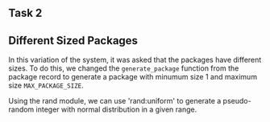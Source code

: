 ## Task 2

## Different Sized Packages

In this variation of the system, it was asked that the packages have different sizes. To do this, we changed the ```generate_package``` function from the package record to generate a package with minumum size 1 and maximum size ```MAX_PACKAGE_SIZE```.

Using the rand module, we can use 'rand:uniform' to generate a pseudo-random integer with normal distribution in a given range.
